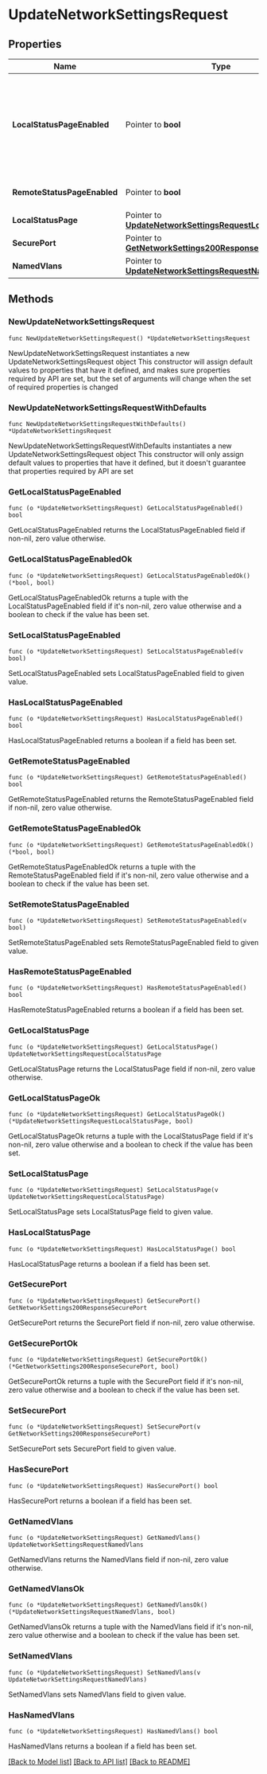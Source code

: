 # UpdateNetworkSettingsRequest

## Properties

Name | Type | Description | Notes
------------ | ------------- | ------------- | -------------
**LocalStatusPageEnabled** | Pointer to **bool** | Enables / disables the local device status pages (&lt;a target&#x3D;&#39;_blank&#39; href&#x3D;&#39;http://my.meraki.com/&#39;&gt;my.meraki.com, &lt;/a&gt;&lt;a target&#x3D;&#39;_blank&#39; href&#x3D;&#39;http://ap.meraki.com/&#39;&gt;ap.meraki.com, &lt;/a&gt;&lt;a target&#x3D;&#39;_blank&#39; href&#x3D;&#39;http://switch.meraki.com/&#39;&gt;switch.meraki.com, &lt;/a&gt;&lt;a target&#x3D;&#39;_blank&#39; href&#x3D;&#39;http://wired.meraki.com/&#39;&gt;wired.meraki.com&lt;/a&gt;). Optional (defaults to false) | [optional] 
**RemoteStatusPageEnabled** | Pointer to **bool** | Enables / disables access to the device status page (&lt;a target&#x3D;&#39;_blank&#39;&gt;http://[device&#39;s LAN IP])&lt;/a&gt;. Optional. Can only be set if localStatusPageEnabled is set to true | [optional] 
**LocalStatusPage** | Pointer to [**UpdateNetworkSettingsRequestLocalStatusPage**](UpdateNetworkSettingsRequestLocalStatusPage.md) |  | [optional] 
**SecurePort** | Pointer to [**GetNetworkSettings200ResponseSecurePort**](GetNetworkSettings200ResponseSecurePort.md) |  | [optional] 
**NamedVlans** | Pointer to [**UpdateNetworkSettingsRequestNamedVlans**](UpdateNetworkSettingsRequestNamedVlans.md) |  | [optional] 

## Methods

### NewUpdateNetworkSettingsRequest

`func NewUpdateNetworkSettingsRequest() *UpdateNetworkSettingsRequest`

NewUpdateNetworkSettingsRequest instantiates a new UpdateNetworkSettingsRequest object
This constructor will assign default values to properties that have it defined,
and makes sure properties required by API are set, but the set of arguments
will change when the set of required properties is changed

### NewUpdateNetworkSettingsRequestWithDefaults

`func NewUpdateNetworkSettingsRequestWithDefaults() *UpdateNetworkSettingsRequest`

NewUpdateNetworkSettingsRequestWithDefaults instantiates a new UpdateNetworkSettingsRequest object
This constructor will only assign default values to properties that have it defined,
but it doesn't guarantee that properties required by API are set

### GetLocalStatusPageEnabled

`func (o *UpdateNetworkSettingsRequest) GetLocalStatusPageEnabled() bool`

GetLocalStatusPageEnabled returns the LocalStatusPageEnabled field if non-nil, zero value otherwise.

### GetLocalStatusPageEnabledOk

`func (o *UpdateNetworkSettingsRequest) GetLocalStatusPageEnabledOk() (*bool, bool)`

GetLocalStatusPageEnabledOk returns a tuple with the LocalStatusPageEnabled field if it's non-nil, zero value otherwise
and a boolean to check if the value has been set.

### SetLocalStatusPageEnabled

`func (o *UpdateNetworkSettingsRequest) SetLocalStatusPageEnabled(v bool)`

SetLocalStatusPageEnabled sets LocalStatusPageEnabled field to given value.

### HasLocalStatusPageEnabled

`func (o *UpdateNetworkSettingsRequest) HasLocalStatusPageEnabled() bool`

HasLocalStatusPageEnabled returns a boolean if a field has been set.

### GetRemoteStatusPageEnabled

`func (o *UpdateNetworkSettingsRequest) GetRemoteStatusPageEnabled() bool`

GetRemoteStatusPageEnabled returns the RemoteStatusPageEnabled field if non-nil, zero value otherwise.

### GetRemoteStatusPageEnabledOk

`func (o *UpdateNetworkSettingsRequest) GetRemoteStatusPageEnabledOk() (*bool, bool)`

GetRemoteStatusPageEnabledOk returns a tuple with the RemoteStatusPageEnabled field if it's non-nil, zero value otherwise
and a boolean to check if the value has been set.

### SetRemoteStatusPageEnabled

`func (o *UpdateNetworkSettingsRequest) SetRemoteStatusPageEnabled(v bool)`

SetRemoteStatusPageEnabled sets RemoteStatusPageEnabled field to given value.

### HasRemoteStatusPageEnabled

`func (o *UpdateNetworkSettingsRequest) HasRemoteStatusPageEnabled() bool`

HasRemoteStatusPageEnabled returns a boolean if a field has been set.

### GetLocalStatusPage

`func (o *UpdateNetworkSettingsRequest) GetLocalStatusPage() UpdateNetworkSettingsRequestLocalStatusPage`

GetLocalStatusPage returns the LocalStatusPage field if non-nil, zero value otherwise.

### GetLocalStatusPageOk

`func (o *UpdateNetworkSettingsRequest) GetLocalStatusPageOk() (*UpdateNetworkSettingsRequestLocalStatusPage, bool)`

GetLocalStatusPageOk returns a tuple with the LocalStatusPage field if it's non-nil, zero value otherwise
and a boolean to check if the value has been set.

### SetLocalStatusPage

`func (o *UpdateNetworkSettingsRequest) SetLocalStatusPage(v UpdateNetworkSettingsRequestLocalStatusPage)`

SetLocalStatusPage sets LocalStatusPage field to given value.

### HasLocalStatusPage

`func (o *UpdateNetworkSettingsRequest) HasLocalStatusPage() bool`

HasLocalStatusPage returns a boolean if a field has been set.

### GetSecurePort

`func (o *UpdateNetworkSettingsRequest) GetSecurePort() GetNetworkSettings200ResponseSecurePort`

GetSecurePort returns the SecurePort field if non-nil, zero value otherwise.

### GetSecurePortOk

`func (o *UpdateNetworkSettingsRequest) GetSecurePortOk() (*GetNetworkSettings200ResponseSecurePort, bool)`

GetSecurePortOk returns a tuple with the SecurePort field if it's non-nil, zero value otherwise
and a boolean to check if the value has been set.

### SetSecurePort

`func (o *UpdateNetworkSettingsRequest) SetSecurePort(v GetNetworkSettings200ResponseSecurePort)`

SetSecurePort sets SecurePort field to given value.

### HasSecurePort

`func (o *UpdateNetworkSettingsRequest) HasSecurePort() bool`

HasSecurePort returns a boolean if a field has been set.

### GetNamedVlans

`func (o *UpdateNetworkSettingsRequest) GetNamedVlans() UpdateNetworkSettingsRequestNamedVlans`

GetNamedVlans returns the NamedVlans field if non-nil, zero value otherwise.

### GetNamedVlansOk

`func (o *UpdateNetworkSettingsRequest) GetNamedVlansOk() (*UpdateNetworkSettingsRequestNamedVlans, bool)`

GetNamedVlansOk returns a tuple with the NamedVlans field if it's non-nil, zero value otherwise
and a boolean to check if the value has been set.

### SetNamedVlans

`func (o *UpdateNetworkSettingsRequest) SetNamedVlans(v UpdateNetworkSettingsRequestNamedVlans)`

SetNamedVlans sets NamedVlans field to given value.

### HasNamedVlans

`func (o *UpdateNetworkSettingsRequest) HasNamedVlans() bool`

HasNamedVlans returns a boolean if a field has been set.


[[Back to Model list]](../README.md#documentation-for-models) [[Back to API list]](../README.md#documentation-for-api-endpoints) [[Back to README]](../README.md)


